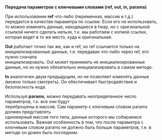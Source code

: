 **Передача параметров с ключевыми словами (ref, out, in, params)**

При использовании **ref** что-либо (переменная, массив и т.д.) передается в качестве параметра по ссылке. Если его не использовать, то можно изменять данные, находящиеся в heap, но с оригинальной ссылкой ничего сделать нельзя, т.к. мы работаем с копией ссылки, которая ведет в то же место, куда и оригинальная.

**Out** работает точно так же, как и ref, но ref ссылается только на инициализированные данные, т.е. передавая что-либо через ref, его нужно сначала  
инициализировать. Out может принимать не инициализированные данные, но их нужно обязательно инициализировать в самом методе.  

**In** аналогичен двум предыдущим, но не позволяет изменять данные (можно только смотреть). Он обеспечивает быстродействие и безопасность кода.

Используя **params**, можно передавать неопределенное число параметров, т.к. все они будут  
переброшены в массив. Сам параметр с ключевым словом params должен представлять  
одномерный массив того типа, данные которого мы собираемся использовать. Важная особенность в том, что после параметра с ключевым словом params не должно быть больше параметров, т.е. в методе он дожен быть последним.